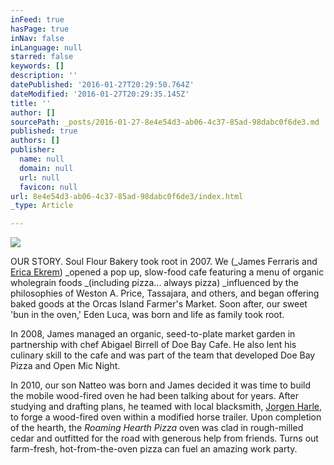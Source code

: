 ```yaml
---
inFeed: true
hasPage: true
inNav: false
inLanguage: null
starred: false
keywords: []
description: ''
datePublished: '2016-01-27T20:29:50.764Z'
dateModified: '2016-01-27T20:29:35.145Z'
title: ''
author: []
sourcePath: _posts/2016-01-27-8e4e54d3-ab06-4c37-85ad-98dabc0f6de3.md
published: true
authors: []
publisher:
  name: null
  domain: null
  url: null
  favicon: null
url: 8e4e54d3-ab06-4c37-85ad-98dabc0f6de3/index.html
_type: Article

---
```

![](https://the-grid-user-content.s3-us-west-2.amazonaws.com/99912d69-b26a-43ba-bffb-3ce1c90ddbee.jpg)

OUR STORY. Soul Flour Bakery took root in 2007\. We (_James Ferraris and [Erica Ekrem][0]) _opened a pop up, slow-food cafe featuring a menu of organic wholegrain foods _(including pizza... always pizza) _influenced by the philosophies of Weston A. Price, Tassajara, and others, and began offering baked goods at the Orcas Island Farmer's Market. Soon after, our sweet 'bun in the oven,' Eden Luca, was born and life as family took root.

In 2008, James managed an organic, seed-to-plate market garden in partnership with chef Abigael Birrell of Doe Bay Cafe. He also lent his culinary skill to the cafe and was part of the team that developed Doe Bay Pizza and Open Mic Night.

In 2010, our son Natteo was born and James decided it was time to build the mobile wood-fired oven he had been talking about for years. After studying and drafting plans, he teamed with local blacksmith, [Jorgen Harle][1], to forge a wood-fired oven within a modified horse trailer. Upon completion of the hearth, the _Roaming Hearth Pizza_ oven was clad in rough-milled cedar and outfitted for the road with generous help from friends. Turns out farm-fresh, hot-from-the-oven pizza can fuel an amazing work party.

[0]: http://www.odelae.com/
[1]: http://www.jorgenharleblacksmith.com/
